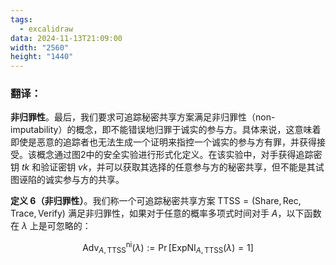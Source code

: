 ```yaml
---
tags:
  - excalidraw
data: 2024-11-13T21:09:00
width: "2560"
height: "1440"
---
```

### 翻译：

**非归罪性**。最后，我们要求可追踪秘密共享方案满足非归罪性（non-imputability）的概念，即不能错误地归罪于诚实的参与方。具体来说，这意味着即使是恶意的追踪者也无法生成一个证明来指控一个诚实的参与方有罪，并获得接受。该概念通过图2中的安全实验进行形式化定义。在该实验中，对手获得追踪密钥 $tk$ 和验证密钥 $vk$，并可以获取其选择的任意参与方的秘密共享，但不能是其试图诬陷的诚实参与方的共享。

**定义 6（非归罪性）**。我们称一个可追踪秘密共享方案 $\text{TTSS} = (\text{Share}, \text{Rec}, \text{Trace}, \text{Verify})$ 满足非归罪性，如果对于任意的概率多项式时间对手 $A$，以下函数在 $\lambda$ 上是可忽略的：

$$\text{Adv}^{\text{ni}}_{A, \text{TTSS}}(\lambda) := \Pr \left[\text{ExpNI}_{A, \text{TTSS}}(\lambda) = 1\right]$$